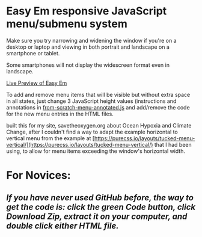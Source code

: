 # Easy Em responsive JavaScript menu/submenu system
Make sure you try narrowing and widening the window if you're on a desktop or laptop and viewing in both portrait and landscape on a smartphone or tablet.

Some smartphones will not display the widescreen format even in landscape.

[Live Preview of Easy Em](https://cooperdozier.github.io/easy-em/)

To add and remove menu items that will be visible but without extra space in all states, just change 3 JavaScript height values (instructions and annotations in [from-scratch-menu-annotated.js](https://github.com/cooperdozier/easy-em/blob/main/js/from-scratch-menu-annotated.js) and add/remove the code for the new menu entries in the HTML files. 

built this for my site, savetheoxygen.org about Ocean Hypoxia and Climate Change, after I couldn't find a way to adapt the example horizontal to vertical menu from the example at [https://purecss.io/layouts/tucked-menu-vertical/](https://purecss.io/layouts/tucked-menu-vertical/) that I had been using, to allow for menu items exceeding the window's horizontal width.

# For Novices:
## ***If you have never used GitHub before, the way to get the code is: click the green Code button, click Download Zip, extract it on your computer, and double click either HTML file.***
